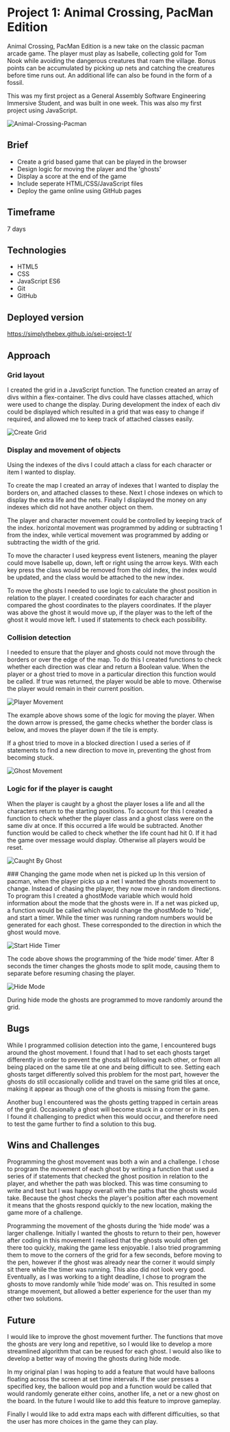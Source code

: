 # Project 1: Animal Crossing, PacMan Edition

Animal Crossing, PacMan Edition is a new take on the classic pacman arcade game. The player must play as Isabelle, collecting gold for Tom Nook while avoiding the dangerous creatures that roam the village. Bonus points can be accumulated by picking up nets and catching the creatures before time runs out. An additional life can also be found in the form of a fossil.

This was my first project as a General Assembly Software Engineering Immersive Student, and was built in one week. This was also my first project using JavaScript.

![Animal-Crossing-Pacman](https://user-images.githubusercontent.com/73421779/128695912-5852aa4a-386e-40ee-b8b4-d7abe1047eb5.gif)

## Brief

- Create a grid based game that can be played in the browser 
- Design logic for moving the player and the 'ghosts'
- Display a score at the end of the game
- Include seperate HTML/CSS/JavaScript files
- Deploy the game online using GitHub pages

## Timeframe

7 days

## Technologies

- HTML5
- CSS
- JavaScript ES6
- Git 
- GitHub

## Deployed version

https://simplythebex.github.io/sei-project-1/

## Approach 

### Grid layout 
I created the grid in a JavaScript function. The function created an array of divs within a flex-container. The divs could have classes attached, which were used to change the display. During development the index of each div could be displayed which resulted in a grid that was easy to change if required, and allowed me to keep track of attached classes easily.

![Create Grid](styles/images/readme-images/create-grid.png)

### Display and movement of objects
Using the indexes of the divs I could attach a class for each character or item I wanted to display.

To create the map I created an array of indexes that I wanted to display the borders on, and attached classes to these. Next I chose indexes on which to display the extra life and the nets. Finally I displayed the money on any indexes which did not have another object on them.

The player and character movement could be controlled by keeping track of the index. horizontal movement was programmed by adding or subtracting 1 from the index, while vertical movement was programmed by adding or subtracting the width of the grid.

To move the character I used keypress event listeners, meaning the player could move Isabelle up, down, left or right using the arrow keys. With each key press the class would be removed from the old index, the index would be updated, and the class would be attached to the new index.

To move the ghosts I needed to use logic to calculate the ghost position in relation to the player. I created coordinates for each character and compared the ghost coordinates to the players coordinates. If the player was above the ghost it would move up, if the player was to the left of the ghost it would move left. I used if statements to check each possibility.

### Collision detection 
I needed to ensure that the player and ghosts could not move through the borders or over the edge of the map. To do this I created functions to check whether each direction was clear and return a Boolean value. When the player or a ghost tried to move in a particular direction this function would be called. If true was returned, the player would be able to move. Otherwise the player would remain in their current position.

![Player Movement](styles/images/readme-images/player-movement.png)

The example above shows some of the logic for moving the player. When the down arrow is pressed, the game checks whether the border class is below, and moves the player down if the tile is empty.

If a ghost tried to move in a blocked direction I used a series of if statements to find a new direction to move in, preventing the ghost from becoming stuck.

![Ghost Movement](styles/images/readme-images/ghost-movement.png)


### Logic for if the player is caught
When the player is caught by a ghost the player loses a life and all the characters return to the starting positions. To account for this I created a function to check whether the player class and a ghost class were on the same div at once. If this occurred a life would be subtracted. Another function would be called to check whether the life count had hit 0. If it had the game over message would display. Otherwise all players would be reset.

![Caught By Ghost](styles/images/readme-images/caught-by-ghost.png)


### Changing the game mode when net is picked up
In this version of pacman, when the player picks up a net I wanted the ghosts movement to change. Instead of chasing the player, they now move in random directions. To program this I created a ghostMode variable which would hold information about the mode that the ghosts were in. If a net was picked up, a function would be called which would change the ghostMode to 'hide', and start a timer. While the timer was running random numbers would be generated for each ghost. These corresponded to the direction in which the ghost would move.

![Start Hide Timer](styles/images/readme-images/start-hide-mode-timer.png)

The code above shows the programming of the ‘hide mode’ timer. After 8 seconds the timer changes the ghosts mode to split mode, causing them to separate before resuming chasing the player.

![Hide Mode](styles/images/readme-images/hide-mode.png)

During hide mode the ghosts are programmed to move randomly around the grid.

## Bugs
While I programmed collision detection into the game, I encountered bugs around the ghost movement. I found that I had to set each ghosts target differently in order to prevent the ghosts all following each other, or from all being placed on the same tile at one and being difficult to see. Setting each ghosts target differently solved this problem for the most part, however the ghosts do still occasionally collide and travel on the same grid tiles at once, making it appear as though one of the ghosts is missing from the game. 

Another bug I encountered was the ghosts getting trapped in certain areas of the grid. Occasionally a ghost will become stuck in a corner or in its pen. I found it challenging to predict when this would occur, and therefore need to test the game further to find a solution to this bug.


## Wins and Challenges

Programming the ghost movement was both a win and a challenge. I chose to program the movement of each ghost by writing a function that used a series of if statements that checked the ghost position in relation to the player, and whether the path was blocked. This was time consuming to write and test but I was happy overall with the paths that the ghosts would take. Because the ghost checks the player's position after each movement it means that the ghosts respond quickly to the new location, making the game more of a challenge.

Programming the movement of the ghosts during the ‘hide mode’ was a larger challenge. Initially I wanted the ghosts to return to their pen, however after coding in this movement I realised that the ghosts would often get there too quickly, making the game less enjoyable. I also tried programming them to move to the corners of the grid for a few seconds, before moving to the pen, however if the ghost was already near the corner it would simply sit there while the timer was running. This also did not look very good. Eventually, as I was working to a tight deadline, I chose to program the ghosts to move randomly while ‘hide mode’ was on. This resulted in some strange movement, but allowed a better experience for the user than my other two solutions. 

## Future

I would like to improve the ghost movement further. The functions that move the ghosts are very long and repetitive, so I would like to develop a more streamlined algorithm that can be reused for each ghost. I would also like to develop a better way of moving the ghosts during hide mode.

In my original plan I was hoping to add a feature that would have balloons floating across the screen at set time intervals. If the user presses a specified key, the balloon would pop and a function would be called that would randomly generate either coins, another life, a net or a new ghost on the board. In the future I would like to add this feature to improve gameplay. 

Finally I would like to add extra maps each with different difficulties, so that the user has more choices in the game they can play.
